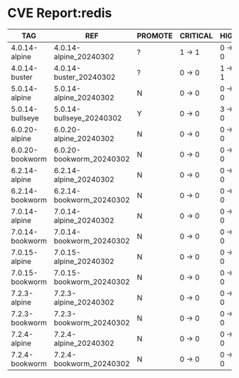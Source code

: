 # CVE Report:redis
|       TAG       |           REF            | PROMOTE | CRITICAL |  HIGH  | MEDIUM |  LOW   | UNKNOWN |
|-----------------|--------------------------|---------|----------|--------|--------|--------|---------|
| 4.0.14-alpine   | 4.0.14-alpine_20240302   | ?       | 1 -> 1   | 0 -> 0 | 0 -> 0 | 0 -> 0 | 0 -> 0  |
| 4.0.14-buster   | 4.0.14-buster_20240302   | ?       | 0 -> 0   | 1 -> 1 | 0 -> 0 | 0 -> 0 | 0 -> 0  |
| 5.0.14-alpine   | 5.0.14-alpine_20240302   | N       | 0 -> 0   | 0 -> 0 | 0 -> 0 | 0 -> 0 | 0 -> 0  |
| 5.0.14-bullseye | 5.0.14-bullseye_20240302 | Y       | 0 -> 0   | 3 -> 0 | 5 -> 0 | 3 -> 0 | 0 -> 0  |
| 6.0.20-alpine   | 6.0.20-alpine_20240302   | N       | 0 -> 0   | 0 -> 0 | 0 -> 0 | 0 -> 0 | 0 -> 0  |
| 6.0.20-bookworm | 6.0.20-bookworm_20240302 | N       | 0 -> 0   | 0 -> 0 | 0 -> 0 | 0 -> 0 | 0 -> 0  |
| 6.2.14-alpine   | 6.2.14-alpine_20240302   | N       | 0 -> 0   | 0 -> 0 | 0 -> 0 | 0 -> 0 | 0 -> 0  |
| 6.2.14-bookworm | 6.2.14-bookworm_20240302 | N       | 0 -> 0   | 0 -> 0 | 0 -> 0 | 0 -> 0 | 0 -> 0  |
| 7.0.14-alpine   | 7.0.14-alpine_20240302   | N       | 0 -> 0   | 0 -> 0 | 0 -> 0 | 0 -> 0 | 0 -> 0  |
| 7.0.14-bookworm | 7.0.14-bookworm_20240302 | N       | 0 -> 0   | 0 -> 0 | 0 -> 0 | 0 -> 0 | 0 -> 0  |
| 7.0.15-alpine   | 7.0.15-alpine_20240302   | N       | 0 -> 0   | 0 -> 0 | 0 -> 0 | 0 -> 0 | 0 -> 0  |
| 7.0.15-bookworm | 7.0.15-bookworm_20240302 | N       | 0 -> 0   | 0 -> 0 | 0 -> 0 | 0 -> 0 | 0 -> 0  |
| 7.2.3-alpine    | 7.2.3-alpine_20240302    | N       | 0 -> 0   | 0 -> 0 | 0 -> 0 | 0 -> 0 | 0 -> 0  |
| 7.2.3-bookworm  | 7.2.3-bookworm_20240302  | N       | 0 -> 0   | 0 -> 0 | 0 -> 0 | 0 -> 0 | 0 -> 0  |
| 7.2.4-alpine    | 7.2.4-alpine_20240302    | N       | 0 -> 0   | 0 -> 0 | 0 -> 0 | 0 -> 0 | 0 -> 0  |
| 7.2.4-bookworm  | 7.2.4-bookworm_20240302  | N       | 0 -> 0   | 0 -> 0 | 0 -> 0 | 0 -> 0 | 0 -> 0  |

